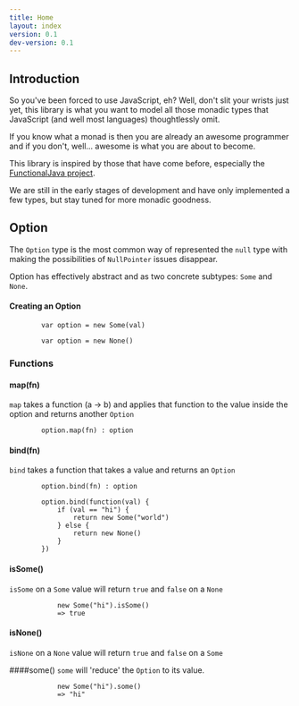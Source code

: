 ```yaml
---
title: Home
layout: index
version: 0.1
dev-version: 0.1
---
```


## Introduction

So you've been forced to use JavaScript, eh? Well, don't slit your wrists just yet, this library is what you want to
model all those monadic types that JavaScript (and well most languages) thoughtlessly omit.

If you know what a monad is then you are already an awesome programmer and if you don't, well... awesome is what you are
about to become.

This library is inspired by those that have come before, especially the [FunctionalJava project][functionalJava].

We are still in the early stages of development and have only implemented a few types, but stay tuned for more monadic
goodness.

## Option

The `Option` type is the most common way of represented the `null` type with making the possibilities of `NullPointer`
issues disappear.

Option has effectively abstract and as two concrete subtypes: `Some` and `None`.

#### Creating an Option
            var option = new Some(val)

            var option = new None()
### Functions
#### map(fn)
`map` takes a function (a -> b) and applies that function to the value inside the option and returns another `Option`
	
            option.map(fn) : option

#### bind(fn)
`bind` takes a function that takes a value and returns an `Option`
            
            option.bind(fn) : option

			option.bind(function(val) {
				if (val == "hi") {
					return new Some("world")
				} else {
					return new None()
				}
			})


#### isSome()
`isSome` on a `Some` value will return `true` and `false` on a `None`

				new Some("hi").isSome()
				=> true


#### isNone()
`isNone` on a `None` value will return `true` and `false` on a `Some`

####some()
`some` will 'reduce' the `Option` to its value.

				new Some("hi").some()
				=> "hi"


            
[functionalJava]: http://functionaljava.org/